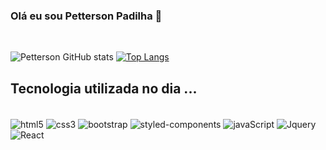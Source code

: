 

### Olá eu sou Petterson Padilha 🚀
<br/>

![Petterson GitHub stats](https://github-readme-stats.vercel.app/api?username=petterpadilha&show_icons=true&theme=radical)
[![Top Langs](https://github-readme-stats.vercel.app/api/top-langs/?username=petterpadilha&show&layout=compact)](https://github.com/USERNAME/github-readme-stats)


## Tecnologia utilizada no dia ...

<div style="display: inline block"><br/>
<img align="center"alt="html5" src="https://img.shields.io/badge/HTML5-E34F26?style=for-the-badge&logo=html5&logoColor=white"/>
<img align="center"alt="css3" src="https://img.shields.io/badge/CSS3-1572B6?style=for-the-badge&logo=css3&logoColor=white"/>
<img align="center"alt="bootstrap" src="https://img.shields.io/badge/Bootstrap-563D7C?style=for-the-badge&logo=bootstrap&logoColor=white"/>
<img align="center"alt="styled-components" src="https://img.shields.io/badge/styled--components-DB7093?style=for-the-badge&logo=styled-components&logoColor=white"/>
<img align="center"alt="javaScript" src="https://img.shields.io/badge/JavaScript-F7DF1E?style=for-the-badge&logo=javascript&logoColor=black"/>
<img align="center"alt="Jquery" src="https://img.shields.io/badge/jQuery-0769AD?style=for-the-badge&logo=jquery&logoColor=white"/>
<img align="center"alt="React" src="https://img.shields.io/badge/React-20232A?style=for-the-badge&logo=react&logoColor=61DAFB"/>

</div>
